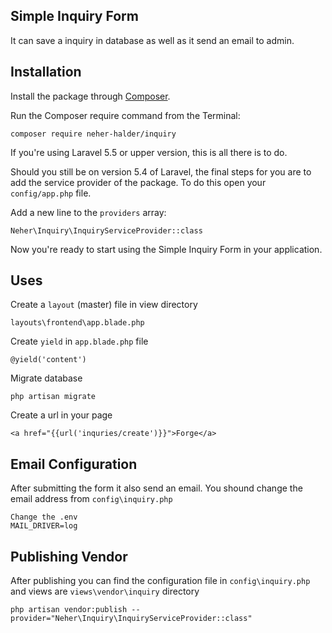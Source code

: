 ## Simple Inquiry Form

It can save a inquiry in database as well as it send an email to admin.

## Installation

Install the package through [Composer](http://getcomposer.org/). 

Run the Composer require command from the Terminal:

    composer require neher-halder/inquiry
    
If you're using Laravel 5.5 or upper version, this is all there is to do. 

Should you still be on version 5.4 of Laravel, the final steps for you are to add the service provider of the package. To do this open your `config/app.php` file.

Add a new line to the `providers` array:

	Neher\Inquiry\InquiryServiceProvider::class

Now you're ready to start using the Simple Inquiry Form in your application.

## Uses

Create a `layout` (master) file in view directory

	layouts\frontend\app.blade.php

Create `yield` in `app.blade.php` file

	@yield('content')

Migrate database

	php artisan migrate

Create a url in your page

	<a href="{{url('inquries/create')}}">Forge</a>

## Email Configuration

After submitting the form it also send an email. You shound change the email address from `config\inquiry.php` 

	Change the .env
	MAIL_DRIVER=log

## Publishing Vendor
After publishing you can find the configuration file in `config\inquiry.php` and views are `views\vendor\inquiry` directory

	php artisan vendor:publish --provider="Neher\Inquiry\InquiryServiceProvider::class"








